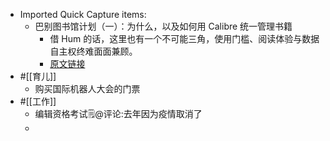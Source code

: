 - Imported Quick Capture items:
    - 巴别图书馆计划（一）：为什么，以及如何用 Calibre 统一管理书籍 
        - 借 Hum 的话，这里也有一个不可能三角，使用门槛、阅读体验与数据自主权终难面面兼顾。
        - [原文链接](https://utgd.net/article/20253)
- #[[育儿]] 
    - 购买国际机器人大会的门票
- #[[工作]]
    - 编辑资格考试🗒@评论:去年因为疫情取消了
    - 
